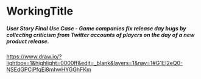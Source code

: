 # WorkingTitle

##### User Story Final Use Case - Game companies fix release day bugs by collecting criticism from Twitter accounts of players on the day of a new product release.<br/>

https://www.draw.io/?lightbox=1&highlight=0000ff&edit=_blank&layers=1&nav=1#G1EI2eQ0-NSEdGPCjPfqEi8mhwHYGGhFKm
